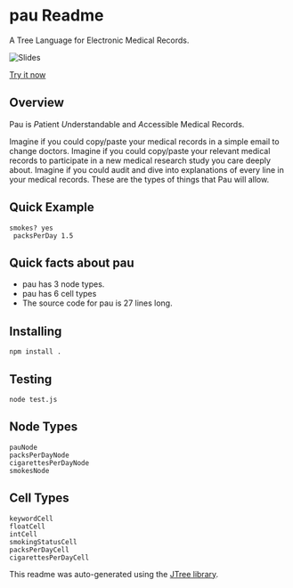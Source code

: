 # pau Readme

A Tree Language for Electronic Medical Records.

![Slides](slides.gif)

[Try it now](http://jtree.treenotation.org/designer/#grammar%0A%20pauNode%0A%20%20root%0A%20%20description%20Extends%20Pau%20gramamr%20with%20NIST%20smoking%20status.%0A%20%20inScope%20smokesNode%0A%20%20example%0A%20%20%20smokes%3F%20yes%0A%20%20%20%20packsPerDay%201.5%0A%20keywordCell%0A%20floatCell%0A%20intCell%0A%20smokingStatusCell%0A%20%20enum%20yes%20never%20previousSmoker%0A%20%20highlightScope%20constant.numeric%0A%20packsPerDayCell%0A%20%20description%20How%20many%20packs%20per%20day%20do%20they%20currently%20smoke%3F%0A%20%20extends%20floatCell%0A%20cigarettesPerDayCell%0A%20%20description%20How%20many%20cigarettes%20per%20day%20do%20they%20currently%20smoke%3F%0A%20%20extends%20intCell%0A%20packsPerDayNode%0A%20%20cells%20keywordCell%20packsPerDayCell%0A%20cigarettesPerDayNode%0A%20%20cells%20keywordCell%20cigarettesPerDayCell%0A%20smokesNode%0A%20%20match%20smokes%3F%0A%20%20cells%20keywordCell%20smokingStatusCell%0A%20%20inScope%20packsPerDayNode%20cigarettesPerDayNode%0Asample%0A%20smokes%3F%20yes%0A%20%20packsPerDay%201.5)

## Overview

Pau is *P*atient *U*nderstandable and *A*ccessible Medical Records.

Imagine if you could copy/paste your medical records in a simple email to change doctors. Imagine if you could copy/paste your relevant medical records to participate in a new medical research study you care deeply about. Imagine if you could audit and dive into explanations of every line in your medical records. These are the types of things that Pau will allow.

## Quick Example

    smokes? yes
     packsPerDay 1.5

## Quick facts about pau

-   pau has 3 node types.
-   pau has 6 cell types
-   The source code for pau is 27 lines long.

## Installing

    npm install .

## Testing

    node test.js

## Node Types

    pauNode
    packsPerDayNode
    cigarettesPerDayNode
    smokesNode

## Cell Types

    keywordCell
    floatCell
    intCell
    smokingStatusCell
    packsPerDayCell
    cigarettesPerDayCell

This readme was auto-generated using the [JTree library](https://github.com/treenotation/jtree).
